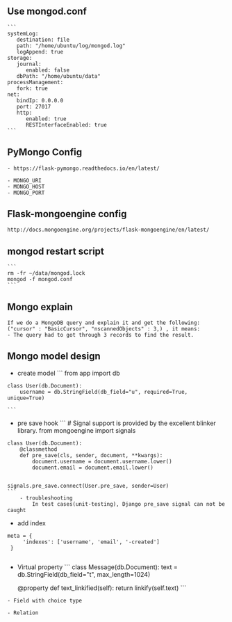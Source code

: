 ## Use mongod.conf
    ```
    systemLog:
       destination: file
       path: "/home/ubuntu/log/mongod.log"
       logAppend: true
    storage:
       journal:
          enabled: false
       dbPath: "/home/ubuntu/data"
    processManagement:
       fork: true
    net:
       bindIp: 0.0.0.0
       port: 27017
       http:
          enabled: true
          RESTInterfaceEnabled: true
    ```
## PyMongo Config
    - https://flask-pymongo.readthedocs.io/en/latest/
    
    - MONGO_URI
    - MONGO_HOST
    - MONGO_PORT

## Flask-mongoengine config
    http://docs.mongoengine.org/projects/flask-mongoengine/en/latest/
    
    
## mongod restart script
    ```
    rm -fr ~/data/mongod.lock
    mongod -f mongod.conf
    ```
    
## Mongo explain
    If we do a MongoDB query and explain it and get the following: 
    ("cursor" : "BasicCursor", "nscannedObjects" : 3,) , it means:
    - The query had to got through 3 records to find the result.
     
## Mongo model design
   - create model
    ```
    from app import db

    class User(db.Document):
        username = db.StringField(db_field="u", required=True, unique=True)

    ```
   - pre save hook 
    ```
    # Signal support is provided by the excellent blinker library.
    from mongoengine import signals

    class User(db.Document):
        @classmethod
        def pre_save(cls, sender, document, **kwargs):
            document.username = document.username.lower()
            document.email = document.email.lower()
    
    
    signals.pre_save.connect(User.pre_save, sender=User)
    ```
        - troubleshooting 
            In test cases(unit-testing), Django pre_save signal can not be caught


   - add index
   ```
   meta = {
        'indexes': ['username', 'email', '-created']
    }
    
   ```
   
   - Virtual property
    ```
    class Message(db.Document):
        text = db.StringField(db_field="t", max_length=1024)
       
        @property
        def text_linkified(self):
            return linkify(self.text)
    ```
    
    - Field with choice type 
    
    - Relation